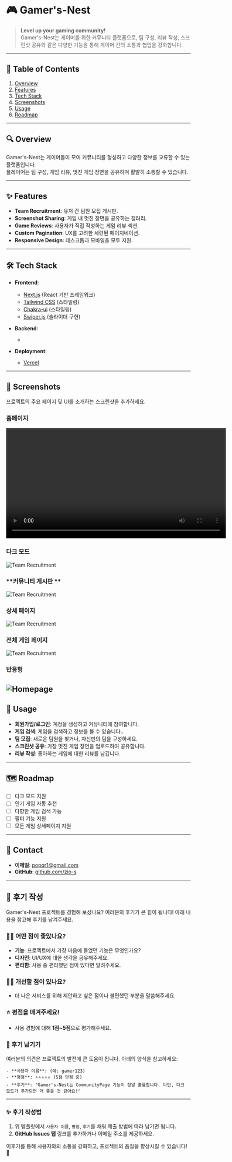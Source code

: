 # 🎮 Gamer's-Nest

> **Level up your gaming community!**  
> Gamer's-Nest는 게이머를 위한 커뮤니티 플랫폼으로, 팀 구성, 리뷰 작성, 스크린샷 공유와 같은 다양한 기능을 통해 게이머 간의 소통과 협업을 강화합니다.

---

## 📌 Table of Contents

1. [Overview](#-overview)
2. [Features](#-features)
3. [Tech Stack](#-tech-stack)
4. [Screenshots](#-screenshots)
5. [Usage](#-usage)
6. [Roadmap](#-roadmap)

---

## 🔍 Overview

Gamer's-Nest는 게이머들이 모여 커뮤니티를 형성하고 다양한 정보를 교류할 수 있는 플랫폼입니다.  
플레이어는 팀 구성, 게임 리뷰, 멋진 게임 장면을 공유하며 활발히 소통할 수 있습니다.

---

## ✨ Features

- **Team Recruitment**: 유저 간 팀원 모집 게시판.
- **Screenshot Sharing**: 게임 내 멋진 장면을 공유하는 갤러리.
- **Game Reviews**: 사용자가 직접 작성하는 게임 리뷰 섹션.
- **Custom Pagination**: UX를 고려한 세련된 페이지네이션.
- **Responsive Design**: 데스크톱과 모바일을 모두 지원.

---

## 🛠 Tech Stack

- **Frontend**:

  - [Next.js](https://nextjs.org/) (React 기반 프레임워크)
  - [Tailwind CSS](https://tailwindcss.com/) (스타일링)
  - [Chakra-ui](https://www.chakra-ui.com/) (스타일링)
  - [Swiper.js](https://swiperjs.com/) (슬라이더 구현)

- **Backend**:

  -

- **Deployment**:
  - [Vercel](https://vercel.com/)

---

## 📸 Screenshots

프로젝트의 주요 페이지 및 UI를 소개하는 스크린샷을 추가하세요.

### **홈페이지**

<video controls width="600">
  <source src="https://github.com/user-attachments/assets/8c00be73-a39a-481e-94c5-2003632eb9104" type="video/mp4">

</video>

### **다크 모드**

![Team Recruitment](https://via.placeholder.com/800x400)

### **커뮤니티 게시판 **

![Team Recruitment](https://via.placeholder.com/800x400)

### **상세 페이지**

![Team Recruitment](https://via.placeholder.com/800x400)

### **전체 게임 페이지**

![Team Recruitment](https://via.placeholder.com/800x400)

### **반응형**

## ![Homepage](https://via.placeholder.com/800x400)

## 🚀 Usage

- **회원가입/로그인**: 계정을 생성하고 커뮤니티에 참여합니다.
- **게임 검색**: 게임을 검색하고 정보를 볼 수 있습니다..
- **팀 모집**: 새로운 팀원을 찾거나, 자신만의 팀을 구성하세요.
- **스크린샷 공유**: 가장 멋진 게임 장면을 업로드하여 공유합니다.
- **리뷰 작성**: 좋아하는 게임에 대한 리뷰를 남깁니다.

---

## 🗺 Roadmap

- [ ] 다크 모드 지원
- [ ] 인기 게임 자동 추천
- [ ] 다향한 게임 검색 가능
- [ ] 필터 기능 지원
- [ ] 모든 게임 상세페이지 지원

---

## 💌 Contact

- **이메일**: [popqr1@gmail.com](mailto:popqr1@gmail.com)
- **GitHub**: [github.com/zio-s](https://github.com/zio-s)

---

## 💬 후기 작성

Gamer's-Nest 프로젝트를 경험해 보셨나요? 여러분의 후기가 큰 힘이 됩니다! 아래 내용을 참고해 후기를 남겨주세요.

### 🙋‍♂️ 어떤 점이 좋았나요?

- **기능**: 프로젝트에서 가장 마음에 들었던 기능은 무엇인가요?
- **디자인**: UI/UX에 대한 생각을 공유해주세요.
- **편리함**: 사용 중 편리했던 점이 있다면 알려주세요.

### 🙅‍♀️ 개선할 점이 있나요?

- 더 나은 서비스를 위해 제안하고 싶은 점이나 불편했던 부분을 말씀해주세요.

### ⭐️ 평점을 매겨주세요!

- 사용 경험에 대해 **1점~5점**으로 평가해주세요.

### 📝 후기 남기기

여러분의 의견은 프로젝트의 발전에 큰 도움이 됩니다. 아래의 양식을 참고하세요:

```plaintext
- **사용자 이름**: (예: gamer123)
- **평점**: ⭐️⭐️⭐️⭐️⭐️ (5점 만점 중)
- **후기**: "Gamer's-Nest는 CommunityPage 기능이 정말 훌륭합니다. 다만, 다크 모드가 추가되면 더 좋을 것 같아요!"
```

---

### ✨ 후기 작성법

1. 위 템플릿에서 `사용자 이름`, `평점`, `후기`를 채워 제출 방법에 따라 남기면 됩니다.
2. **GitHub Issues 탭** 링크를 추가하거나 이메일 주소를 제공하세요.

이후기를 통해 사용자와의 소통을 강화하고, 프로젝트의 품질을 향상시킬 수 있습니다! 🚀
